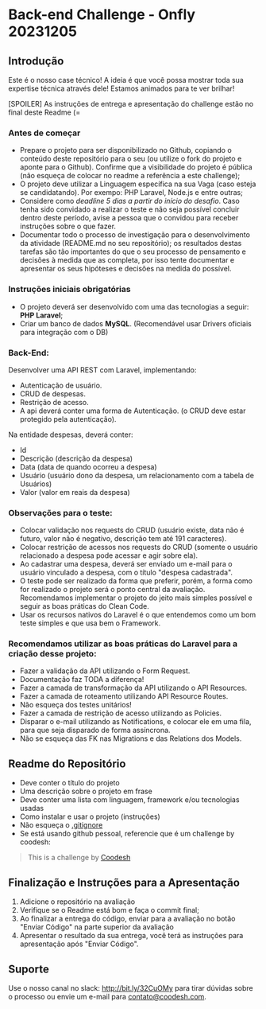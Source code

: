 # Back-end Challenge - Onfly 20231205

## Introdução

Este é o nosso case técnico! A ideia é que você possa mostrar toda sua expertise técnica através dele!
Estamos animados para te ver brilhar!

[SPOILER] As instruções de entrega e apresentação do challenge estão no final deste Readme (=

### Antes de começar

- Prepare o projeto para ser disponibilizado no Github, copiando o conteúdo deste repositório para o seu (ou utilize o fork do projeto e aponte para o Github). Confirme que a visibilidade do projeto é pública (não esqueça de colocar no readme a referência a este challenge);
- O projeto deve utilizar a Linguagem específica na sua Vaga (caso esteja se candidatando). Por exempo: PHP Laravel, Node.js e entre outras;
- Considere como *deadline 5 dias a partir do início do desafio*. Caso tenha sido convidado a realizar o teste e não seja possível concluir dentro deste período, avise a pessoa que o convidou para receber instruções sobre o que fazer.
- Documentar todo o processo de investigação para o desenvolvimento da atividade (README.md no seu repositório); os resultados destas tarefas são tão importantes do que o seu processo de pensamento e decisões à medida que as completa, por isso tente documentar e apresentar os seus hipóteses e decisões na medida do possível.

### Instruções iniciais obrigatórias

- O projeto deverá ser desenvolvido com uma das tecnologias a seguir: **PHP Laravel**;
- Criar um banco de dados **MySQL**. (Recomendável usar Drivers oficiais para integração com o DB)

### Back-End:

Desenvolver uma API REST com Laravel, implementando:

- Autenticação de usuário.
- CRUD de despesas.
- Restrição de acesso.
- A api deverá conter uma forma de Autenticação. (o CRUD deve estar protegido pela
autenticação).

Na entidade despesas, deverá conter:
- Id
- Descrição (descrição da despesa)
- Data (data de quando ocorreu a despesa)
- Usuário (usuário dono da despesa, um relacionamento com a tabela de Usuários)
- Valor (valor em reais da despesa)

### Observações para o teste:
- Colocar validação nos requests do CRUD (usuário existe, data não é futuro, valor não é negativo, descrição tem até 191 caracteres).
- Colocar restrição de acessos nos requests do CRUD (somente o usuário relacionado a despesa pode acessar e agir sobre ela).
- Ao cadastrar uma despesa, deverá ser enviado um e-mail para o usuário vinculado a despesa, com o título "despesa cadastrada".
- O teste pode ser realizado da forma que preferir, porém, a forma como for realizado o projeto será o ponto central da avaliação. Recomendamos implementar o projeto do jeito mais simples possível e seguir as boas práticas do Clean Code.
- Usar os recursos nativos do Laravel é o que entendemos como um bom teste simples e que usa bem o Framework.

### Recomendamos utilizar as boas práticas do Laravel para a criação desse projeto:
- Fazer a validação da API utilizando o Form Request.
- Documentação faz TODA a diferença!
- Fazer a camada de transformação da API utilizando o API Resources.
- Fazer a camada de roteamento utilizando API Resource Routes.
- Não esqueça dos testes unitários!
- Fazer a camada de restrição de acesso utilizando as Policies.
- Disparar o e-mail utilizando as Notifications, e colocar ele em uma fila, para que seja
disparado de forma assíncrona.
- Não se esqueça das FK nas Migrations e das Relations dos Models.

## Readme do Repositório

- Deve conter o título do projeto
- Uma descrição sobre o projeto em frase
- Deve conter uma lista com linguagem, framework e/ou tecnologias usadas
- Como instalar e usar o projeto (instruções)
- Não esqueça o [.gitignore](https://www.toptal.com/developers/gitignore)
- Se está usando github pessoal, referencie que é um challenge by coodesh:

>  This is a challenge by [Coodesh](https://coodesh.com/)

## Finalização e Instruções para a Apresentação

1. Adicione o repositório na avaliação
2. Verifique se o Readme está bom e faça o commit final;
3. Ao finalizar a entrega do código, enviar para a avaliação no botão "Enviar Código" na parte superior da avaliação
4. Apresentar o resultado da sua entrega, você terá as instruções para apresentação após "Enviar Código".

## Suporte

Use o nosso canal no slack: http://bit.ly/32CuOMy para tirar dúvidas sobre o processo ou envie um e-mail para contato@coodesh.com.



